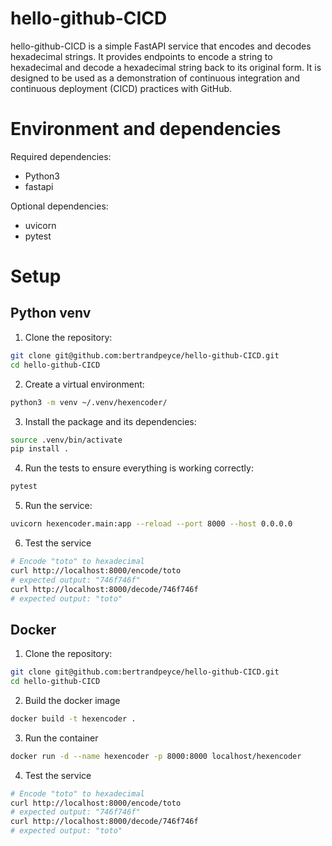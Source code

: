 # hello-github-CICD

hello-github-CICD is a simple FastAPI service that encodes and decodes hexadecimal strings. It provides endpoints to encode a string to hexadecimal and decode a hexadecimal string back to its original form.
It is designed to be used as a demonstration of continuous integration and continuous deployment (CICD) practices with GitHub.

# Environment and dependencies

Required dependencies:

- Python3
- fastapi

Optional dependencies:

- uvicorn
- pytest

# Setup

## Python venv

1. Clone the repository:

```bash
git clone git@github.com:bertrandpeyce/hello-github-CICD.git
cd hello-github-CICD
```

2. Create a virtual environment:

```bash
python3 -m venv ~/.venv/hexencoder/
```

3. Install the package and its dependencies:

```bash
source .venv/bin/activate
pip install .
```

4. Run the tests to ensure everything is working correctly:

```bash
pytest
```

5. Run the service:

```bash
uvicorn hexencoder.main:app --reload --port 8000 --host 0.0.0.0
```

6. Test the service

```bash
# Encode "toto" to hexadecimal
curl http://localhost:8000/encode/toto
# expected output: "746f746f"
curl http://localhost:8000/decode/746f746f
# expected output: "toto"
```

## Docker

1. Clone the repository:

```bash
git clone git@github.com:bertrandpeyce/hello-github-CICD.git
cd hello-github-CICD
```

2. Build the docker image

```bash
docker build -t hexencoder .
```

3. Run the container

```bash
docker run -d --name hexencoder -p 8000:8000 localhost/hexencoder
```

4. Test the service

```bash
# Encode "toto" to hexadecimal
curl http://localhost:8000/encode/toto
# expected output: "746f746f"
curl http://localhost:8000/decode/746f746f
# expected output: "toto"
```
